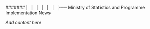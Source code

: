 ####### |   |   |   |   |   |   ├── Ministry of Statistics and Programme Implementation News

*Add content here*